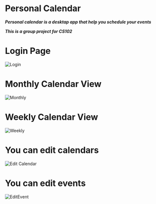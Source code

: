 # Personal Calendar
***Personal calendar is a desktap app that help you schedule your events***

***This is a group project for CS102***

# Login Page
![Login](https://user-images.githubusercontent.com/55952069/130627886-6af6c5d5-6cb2-4462-92a3-33a9d40ac5c6.png)

# Monthly Calendar View
![Monthly](https://user-images.githubusercontent.com/55952069/130628133-4bfcf754-20e3-4eac-874b-f00426eff31b.png)

# Weekly Calendar View
![Weekly](https://user-images.githubusercontent.com/55952069/130628149-367551d9-2605-4dbe-8fd2-04cfdaced87a.png)

# You can edit calendars
![Edit Calendar](https://user-images.githubusercontent.com/55952069/130628163-c9375f9e-07bc-49c6-8c39-c47f2ea77899.png)

# You can edit events
![EditEvent](https://user-images.githubusercontent.com/55952069/130628172-b8d6d502-f893-4f26-bcfd-445f35ab9e60.png)
